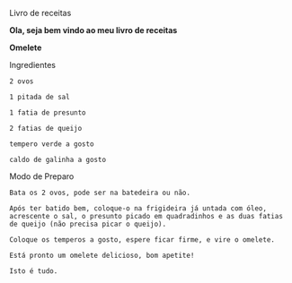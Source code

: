 <v1> Livro de receitas </v1>

**Ola, seja bem vindo ao meu livro de receitas**

**Omelete**

 <v2> Ingredientes </v2>

    2 ovos

    1 pitada de sal

    1 fatia de presunto

    2 fatias de queijo

    tempero verde a gosto

    caldo de galinha a gosto

<v3>    Modo de Preparo </v3>

    Bata os 2 ovos, pode ser na batedeira ou não.

    Após ter batido bem, coloque-o na frigideira já untada com óleo, acrescente o sal, o presunto picado em quadradinhos e as duas fatias de queijo (não precisa picar o queijo).

    Coloque os temperos a gosto, espere ficar firme, e vire o omelete.

    Está pronto um omelete delicioso, bom apetite!
    
    Isto é tudo.
